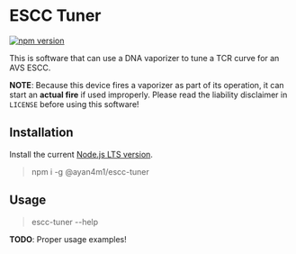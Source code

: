 # ESCC Tuner

[![npm version](https://badge.fury.io/js/@ayan4m1%2Fescc-tuner.svg)](https://badge.fury.io/js/@ayan4m1%2Fescc-tuner)

This is software that can use a DNA vaporizer to tune a TCR curve for an AVS ESCC.

**NOTE**: Because this device fires a vaporizer as part of its operation, it can start an **actual fire** if used improperly. Please read the liability disclaimer in `LICENSE` before using this software!

## Installation

Install the current [Node.js LTS version](https://nodejs.org/en).

> npm i -g @ayan4m1/escc-tuner

## Usage

> escc-tuner --help

**TODO**: Proper usage examples!
